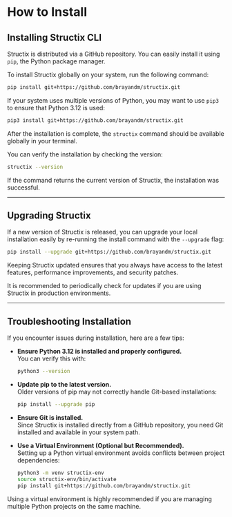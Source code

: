 # How to Install

## Installing Structix CLI

Structix is distributed via a GitHub repository. You can easily install it using `pip`, the Python package manager.

To install Structix globally on your system, run the following command:

```bash
pip install git+https://github.com/brayandm/structix.git
```

If your system uses multiple versions of Python, you may want to use `pip3` to ensure that Python 3.12 is used:

```bash
pip3 install git+https://github.com/brayandm/structix.git
```

After the installation is complete, the `structix` command should be available globally in your terminal.

You can verify the installation by checking the version:

```bash
structix --version
```

If the command returns the current version of Structix, the installation was successful.

---

## Upgrading Structix

If a new version of Structix is released, you can upgrade your local installation easily by re-running the install command with the `--upgrade` flag:

```bash
pip install --upgrade git+https://github.com/brayandm/structix.git
```

Keeping Structix updated ensures that you always have access to the latest features, performance improvements, and security patches.

It is recommended to periodically check for updates if you are using Structix in production environments.

---

## Troubleshooting Installation

If you encounter issues during installation, here are a few tips:

-   **Ensure Python 3.12 is installed and properly configured.**  
    You can verify this with:

    ```bash
    python3 --version
    ```

-   **Update pip to the latest version.**  
    Older versions of pip may not correctly handle Git-based installations:

    ```bash
    pip install --upgrade pip
    ```

-   **Ensure Git is installed.**  
    Since Structix is installed directly from a GitHub repository, you need Git installed and available in your system path.

-   **Use a Virtual Environment (Optional but Recommended).**  
    Setting up a Python virtual environment avoids conflicts between project dependencies:

    ```bash
    python3 -m venv structix-env
    source structix-env/bin/activate
    pip install git+https://github.com/brayandm/structix.git
    ```

Using a virtual environment is highly recommended if you are managing multiple Python projects on the same machine.
